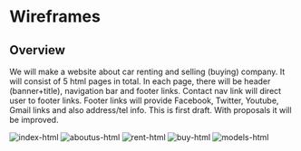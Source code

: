 # Wireframes

## Overview

We will make a website about car renting and selling (buying) company. It will consist of 5 html pages in total.
In each page, there will be header (banner+title), navigation bar and footer links. 
Contact nav link will direct user to footer links. 
Footer links will provide Facebook, Twitter, Youtube, Gmail links and also address/tel info. 
This is first draft. With proposals it will be improved.

![index-html](https://user-images.githubusercontent.com/87907988/137641320-36cb5b7c-1377-4228-ab6d-918c57f1f01d.png)
![aboutus-html](https://user-images.githubusercontent.com/87907988/137641329-8d4a995d-851b-4605-9afd-dfe492650ac4.png)
![rent-html](https://user-images.githubusercontent.com/87907988/137641347-071a2d5c-383d-4802-b41e-176a67d152f8.png)
![buy-html](https://user-images.githubusercontent.com/87907988/137641350-48cb76a9-d56a-4d6f-8088-725b8b9068f4.png)
![models-html](https://user-images.githubusercontent.com/87907988/137641356-36a6c550-26ff-41b6-87ea-afa28cd48a8b.png)




<!-- give an overview of your project's design -->

<!-- provide a link to your wireframe documenting on Figma, or wherever it is -->

<!-- describe some of the reasoning behind your group's design and wireframe -->
